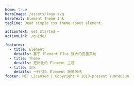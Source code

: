 ```yaml
---
home: true
heroImage: /assets/logo.svg
heroText: Element Theme Ink
tagline: Dead simple css theme about element.

actionText: Get Started →
actionLink: /guide/

features:
  - title: Element
    details: 基于 Element Plus 强大的变量系统
  - title: Theme
    details: 定制化的 Element 主题
  - title: Ink
    details: 一行引入 Element 极简风格
footer: MIT Licensed | Copyright © 2018-present YunYouJun
---
```

